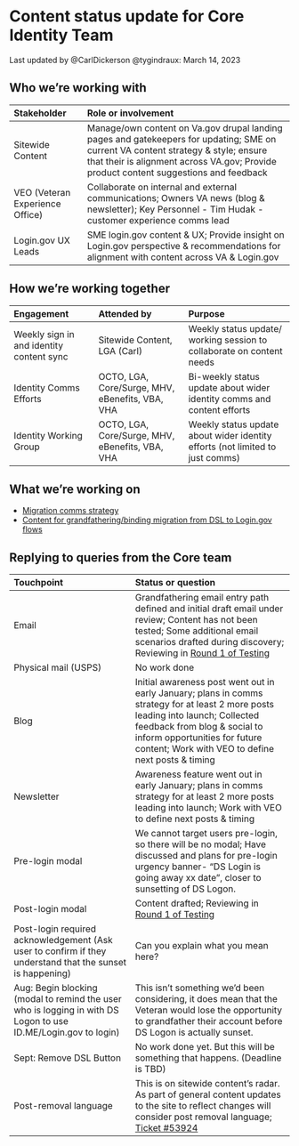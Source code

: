 # Content status update for Core Identity Team
Last updated by @CarlDickerson @tygindraux: March 14, 2023

## Who we’re working with
|Stakeholder|Role or involvement|
|:--|:--|
|Sitewide Content|Manage/own content on Va.gov drupal landing pages and gatekeepers for updating; SME on current VA content strategy & style; ensure that their is alignment across VA.gov; Provide product content suggestions and feedback|
|VEO (Veteran Experience Office)|Collaborate on internal and external communications; Owners VA news (blog & newsletter); Key Personnel - Tim Hudak - customer experience comms lead|
|Login.gov UX Leads|SME login.gov content & UX; Provide insight on Login.gov perspective & recommendations for alignment with content across VA & Login.gov|

## How we’re working together
|Engagement|Attended by|Purpose|
|:--|:--|:--|
|Weekly sign in and identity content sync|Sitewide Content, LGA (Carl)|Weekly status update/ working session to collaborate on content needs|
|Identity Comms Efforts|OCTO, LGA, Core/Surge, MHV, eBenefits, VBA, VHA|Bi-weekly status update about wider identity comms and content efforts|
|Identity Working Group|OCTO, LGA, Core/Surge, MHV, eBenefits, VBA, VHA|Weekly status update about wider identity efforts (not limited to just comms)|

## What we’re working on
* [Migration comms strategy](https://app.mural.co/t/innovationboards1199/m/innovationboards1199/1671639294160/310bb329a9a4d9f172c29530ba7a351d2ad2a44f?sender=u397f6dbbaed1b5b67b956658)
* [Content for grandfathering/binding migration from DSL to Login.gov flows](https://github.com/department-of-veterans-affairs/va.gov-team/tree/master/products/login.gov-adoption/discovery/research/2023-03-Deferred-Identity-Proofing-Round-1-Usability)

## Replying to queries from the Core team
|Touchpoint|Status or question|
|:--|:--|
|Email|Grandfathering email entry path defined and initial draft email under review; Content has not been tested; Some additional email scenarios drafted during discovery; Reviewing in [Round 1 of Testing](https://github.com/department-of-veterans-affairs/va.gov-team/tree/master/products/login.gov-adoption/discovery/research/2023-03-Deferred-Identity-Proofing-Round-1-Usability)|
|Physical mail (USPS)|No work done|
|Blog|Initial awareness post went out in early January; plans in comms strategy for at least 2 more posts leading into launch; Collected feedback from blog & social to inform opportunities for future content; Work with VEO to define next posts & timing|
|Newsletter|Awareness feature went out in early January; plans in comms strategy for at least 2 more posts leading into launch; Work with VEO to define next posts & timing|
|Pre-login modal|We cannot target users pre-login, so there will be no modal; Have discussed and plans for pre-login urgency banner- “DS Login is going away xx date”, closer to sunsetting of DS Logon.|
|Post-login modal|Content drafted; Reviewing in [Round 1 of Testing](https://github.com/department-of-veterans-affairs/va.gov-team/tree/master/products/login.gov-adoption/discovery/research/2023-04-Proactive-CSP-Migration-Usability)|
|Post-login required acknowledgement (Ask user to confirm if they understand that the sunset is happening)|Can you explain what you mean here?|
|Aug: Begin blocking (modal to remind the user who is logging in with DS Logon to use ID.ME/Login.gov to login)|This isn’t something we’d been considering, it does mean that the Veteran would lose the opportunity to grandfather their account before DS Logon is actually sunset.|
|Sept: Remove DSL Button|No work done yet. But this will be something that happens. (Deadline is TBD)|
|Post-removal language|This is on sitewide content’s radar. As part of general content updates to the site to reflect changes will consider post removal language; [Ticket #53924](https://github.com/department-of-veterans-affairs/va.gov-team/issues/53924)|
